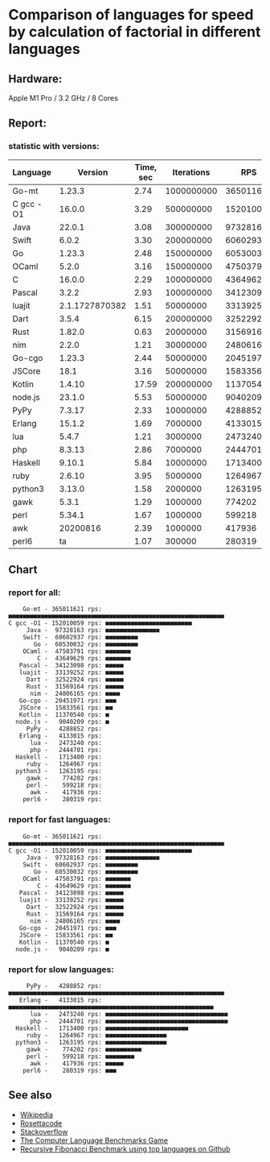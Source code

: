 Comparison of languages for speed by calculation of factorial in different languages
====================================================================================

Hardware:
---------
Apple M1 Pro / 3.2 GHz / 8 Cores


Report:
-------

### statistic with versions:

| Language   | Version        | Time, sec | Iterations | RPS       |
|------------|----------------|-----------|------------|-----------|
|      Go-mt |         1.23.3 |      2.74 | 1000000000 | 365011621 |
|  C gcc -O1 |         16.0.0 |      3.29 |  500000000 | 152010059 |
|       Java |         22.0.1 |      3.08 |  300000000 |  97328163 |
|      Swift |          6.0.2 |      3.30 |  200000000 |  60602937 |
|         Go |         1.23.3 |      2.48 |  150000000 |  60530032 |
|      OCaml |          5.2.0 |      3.16 |  150000000 |  47503791 |
|          C |         16.0.0 |      2.29 |  100000000 |  43649629 |
|     Pascal |          3.2.2 |      2.93 |  100000000 |  34123098 |
|     luajit | 2.1.1727870382 |      1.51 |   50000000 |  33139252 |
|       Dart |          3.5.4 |      6.15 |  200000000 |  32522924 |
|       Rust |         1.82.0 |      0.63 |   20000000 |  31569164 |
|        nim |          2.2.0 |      1.21 |   30000000 |  24806165 |
|     Go-cgo |         1.23.3 |      2.44 |   50000000 |  20451971 |
|     JSCore |           18.1 |      3.16 |   50000000 |  15833561 |
|     Kotlin |         1.4.10 |     17.59 |  200000000 |  11370540 |
|    node.js |         23.1.0 |      5.53 |   50000000 |   9040209 |
|       PyPy |         7.3.17 |      2.33 |   10000000 |   4288852 |
|     Erlang |         15.1.2 |      1.69 |    7000000 |   4133015 |
|        lua |          5.4.7 |      1.21 |    3000000 |   2473240 |
|        php |         8.3.13 |      2.86 |    7000000 |   2444701 |
|    Haskell |         9.10.1 |      5.84 |   10000000 |   1713400 |
|       ruby |         2.6.10 |      3.95 |    5000000 |   1264967 |
|    python3 |         3.13.0 |      1.58 |    2000000 |   1263195 |
|       gawk |          5.3.1 |      1.29 |    1000000 |    774202 |
|       perl |         5.34.1 |      1.67 |    1000000 |    599218 |
|        awk |       20200816 |      2.39 |    1000000 |    417936 |
|      perl6 |             ta |      1.07 |     300000 |    280319 |

## Chart

### report for all:

        Go-mt - 365011621 rps: ■■■■■■■■■■■■■■■■■■■■■■■■■■■■■■■■■■■■■■■■■■■■■■■■■■■■■■■■■■■■
    C gcc -O1 - 152010059 rps: ■■■■■■■■■■■■■■■■■■■■■■■■
         Java -  97328163 rps: ■■■■■■■■■■■■■■■
        Swift -  60602937 rps: ■■■■■■■■■
           Go -  60530032 rps: ■■■■■■■■■
        OCaml -  47503791 rps: ■■■■■■■
            C -  43649629 rps: ■■■■■■■
       Pascal -  34123098 rps: ■■■■■
       luajit -  33139252 rps: ■■■■■
         Dart -  32522924 rps: ■■■■■
         Rust -  31569164 rps: ■■■■■
          nim -  24806165 rps: ■■■■
       Go-cgo -  20451971 rps: ■■■
       JSCore -  15833561 rps: ■■
       Kotlin -  11370540 rps: ■
      node.js -   9040209 rps: ■
         PyPy -   4288852 rps: 
       Erlang -   4133015 rps: 
          lua -   2473240 rps: 
          php -   2444701 rps: 
      Haskell -   1713400 rps: 
         ruby -   1264967 rps: 
      python3 -   1263195 rps: 
         gawk -    774202 rps: 
         perl -    599218 rps: 
          awk -    417936 rps: 
        perl6 -    280319 rps: 

### report for fast languages:

        Go-mt - 365011621 rps: ■■■■■■■■■■■■■■■■■■■■■■■■■■■■■■■■■■■■■■■■■■■■■■■■■■■■■■■■■■■■
    C gcc -O1 - 152010059 rps: ■■■■■■■■■■■■■■■■■■■■■■■■
         Java -  97328163 rps: ■■■■■■■■■■■■■■■
        Swift -  60602937 rps: ■■■■■■■■■
           Go -  60530032 rps: ■■■■■■■■■
        OCaml -  47503791 rps: ■■■■■■■
            C -  43649629 rps: ■■■■■■■
       Pascal -  34123098 rps: ■■■■■
       luajit -  33139252 rps: ■■■■■
         Dart -  32522924 rps: ■■■■■
         Rust -  31569164 rps: ■■■■■
          nim -  24806165 rps: ■■■■
       Go-cgo -  20451971 rps: ■■■
       JSCore -  15833561 rps: ■■
       Kotlin -  11370540 rps: ■
      node.js -   9040209 rps: ■

### report for slow languages:

         PyPy -   4288852 rps: ■■■■■■■■■■■■■■■■■■■■■■■■■■■■■■■■■■■■■■■■■■■■■■■■■■■■■■■■■■■■
       Erlang -   4133015 rps: ■■■■■■■■■■■■■■■■■■■■■■■■■■■■■■■■■■■■■■■■■■■■■■■■■■■■■■■■■
          lua -   2473240 rps: ■■■■■■■■■■■■■■■■■■■■■■■■■■■■■■■■■■
          php -   2444701 rps: ■■■■■■■■■■■■■■■■■■■■■■■■■■■■■■■■■■
      Haskell -   1713400 rps: ■■■■■■■■■■■■■■■■■■■■■■■
         ruby -   1264967 rps: ■■■■■■■■■■■■■■■■■
      python3 -   1263195 rps: ■■■■■■■■■■■■■■■■■
         gawk -    774202 rps: ■■■■■■■■■■
         perl -    599218 rps: ■■■■■■■■
          awk -    417936 rps: ■■■■■
        perl6 -    280319 rps: ■■■



See also
--------

  * [Wikipedia](http://en.wikipedia.org/wiki/Factorial)
  * [Rosettacode](http://rosettacode.org/wiki/Factorial)
  * [Stackoverflow](http://stackoverflow.com/questions/23930/factorial-algorithms-in-different-languages)
  * [The Computer Language Benchmarks Game](https://benchmarksgame-team.pages.debian.net/benchmarksgame/index.html)
  * [Recursive Fibonacci Benchmark using top languages on Github](https://github.com/drujensen/fib)
